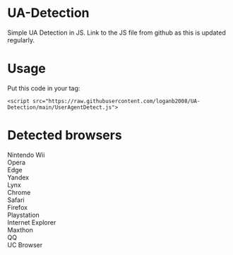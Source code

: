 # UA-Detection
Simple UA Detection in JS. Link to the JS file from github as this is updated regularly.
# Usage
Put this code in your tag: 
```JS
<script src="https://raw.githubusercontent.com/loganb2008/UA-Detection/main/UserAgentDetect.js">
```
# Detected browsers
Nintendo Wii<br>
Opera<br>
Edge<br>
Yandex<br>
Lynx<br>
Chrome<br>
Safari<br>
Firefox<br>
Playstation<br>
Internet Explorer<br>
Maxthon<br>
QQ<br>
UC Browser<br>
